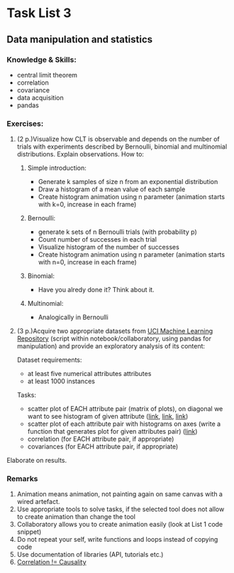 # Task List 3
## Data manipulation and statistics

### Knowledge & Skills:
- central limit theorem
- correlation
- covariance
- data acquisition
- pandas


### Exercises:
1. (2 p.)Visualize how CLT is observable and depends on the number of trials with experiments described by Bernoulli, binomial and multinomial distributions. Explain observations.
    How to:

    1. Simple introduction:

	    - Generate k samples of size n from an exponential distribution
	    - Draw a histogram of a mean value of each sample
	    - Create histogram animation using n parameter (animation starts with k=0, increase in each frame)

    2. Bernoulli:

	    - generate k sets of n Bernoulli trials (with probability p)
	    - Count number of successes in each trial
	    - Visualize histogram of the number of successes
	    - Create histogram animation using n parameter (animation starts with n=0, increase in each frame)

    3. Binomial:

		- Have you alredy done it? Think about it.

    4. Multinomial:

		- Analogically in Bernoulli

2. (3 p.)Acquire two appropriate datasets from [UCI Machine Learning Repository](https://archive.ics.uci.edu/ml/) (script within notebook/collaboratory, using pandas for manipulation) and provide an exploratory analysis of its content:

    Dataset requirements:

    - at least five numerical attributes attributes
    - at least 1000 instances

    Tasks:
    
    - scatter plot of EACH attribute pair (matrix of plots), on diagonal we want to see histogram of given attribute ([link](https://seaborn.pydata.org/tutorial/distributions.html), [link](https://seaborn.pydata.org/generated/seaborn.PairGrid.html#seaborn.PairGrid), [link](https://pandas.pydata.org/pandas-docs/stable/visualization.html#scatter-matrix-plot))
    - scatter plot of each attribute pair with histograms on axes (write a function that generates plot for given attributes pair) ([link](https://seaborn.pydata.org/generated/seaborn.jointplot.html#seaborn.jointplot))
    - correlation (for EACH attribute pair, if appropriate)
    - covariances (for EACH attribute pair, if appropriate)

Elaborate on results.


### Remarks

1. Animation means animation, not painting again on same canvas with a wired artefact.
2. Use appropriate tools to solve tasks, if the selected tool does not allow to create animation than change the tool
3. Collaboratory allows you to create animation easily (look at List 1 code snippet)
4. Do not repeat your self, write functions and loops instead of copying code
5. Use documentation of libraries (API, tutorials etc.)
6. [Correlation != Causality](http://www.tylervigen.com/spurious-correlations)
